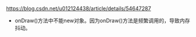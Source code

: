 https://blog.csdn.net/u012124438/article/details/54647287
- onDraw()方法中不能new对象。因为onDraw()方法是频繁调用的，导致内存抖动。
